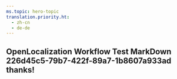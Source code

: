 ```yaml
---
ms.topic: hero-topic
translation.priority.ht: 
  - zh-cn
  - de-de
---
```

## OpenLocalization Workflow Test MarkDown 226d45c5-79b7-422f-89a7-1b8607a933ad thanks!
